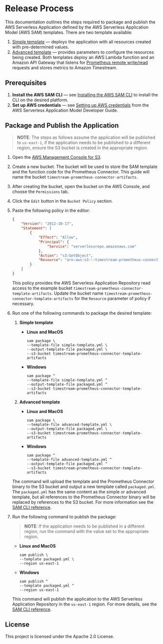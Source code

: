 # Release Process

This documentation outlines the steps required to package and publish the AWS Serverless Application defined by the AWS Serverless Application Model (AWS SAM) templates.
There are two template available:
1. [Simple template](simple-template.yml) &mdash; deploys the application with all resources created with pre-determined values.
2. [Advanced template](advanced-template.yml) &mdash; provides parameters to configure the resources being created.
Both templates deploy an AWS Lambda function and an Amazon API Gateway that listens for [Prometheus remote write/read](https://prometheus.io/docs/prometheus/latest/storage/#remote-storage-integrations) requests and stores metrics to Amazon Timestream.

## Prerequisites

1. **Install the AWS SAM CLI** &mdash; see [Installing the AWS SAM CLI](https://docs.aws.amazon.com/serverless-application-model/latest/developerguide/serverless-sam-cli-install.html) to install the CLI on the desired platform.
2. **Set up AWS credentials** &mdash; see [Setting up AWS credentials](https://docs.aws.amazon.com/serverless-application-model/latest/developerguide/serverless-getting-started-set-up-credentials.html) from the AWS Serverless Application Model Developer Guide.

## Package and Publish the Application

> **NOTE**: The steps as follows assume the application will be published to `us-east-1`, if the application needs to be published to a different region, ensure the S3 bucket is created in the appropriate region.

1. Open the [AWS Management Console for S3](https://s3.console.aws.amazon.com/s3/).

2. Create a new bucket. The bucket will be used to store the SAM template and the function code for the Prometheus Connector. This guide will name the bucket `timestream-prometheus-connector-artifacts`.

3. After creating the bucket, open the bucket on the AWS Console, and choose the `Permissions` tab.

4. Click the `Edit` button in the `Bucket Policy` section.

5. Paste the following policy in the editor:
    ```json
    {
        "Version": "2012-10-17",
        "Statement": [
            {
                "Effect": "Allow",
                "Principal": {
                    "Service": "serverlessrepo.amazonaws.com"
                },
                "Action": "s3:GetObject",
                "Resource": "arn:aws:s3:::timestream-prometheus-connector-template-artifacts/*"
            }
        ]
    }
    ```
    This policy provides the AWS Serverless Application Repository read access to the example bucket `timestream-prometheus-connector-template-artifacts`. 
    Update the bucket name `timestream-prometheus-connector-template-artifacts` for the `Resource` parameter of policy if necessary.
   
4. Run one of the following commands to package the desired template:
    
    1. **Simple template**
       
        - **Linux and MacOS**
            ```shell
            sam package \
            --template-file simple-template.yml \
            --output-template-file packaged.yml \
            --s3-bucket timestream-prometheus-connector-template-artifacts
            ```
        
        - **Windows**
            ```shell
            sam package ^
            --template-file simple-template.yml ^
            --output-template-file packaged.yml ^
            --s3-bucket timestream-prometheus-connector-template-artifacts
            ```
    2. **Advanced template**

        - **Linux and MacOS**
            ```shell
            sam package \
            --template-file advanced-template.yml \
            --output-template-file packaged.yml \
            --s3-bucket timestream-prometheus-connector-template-artifacts
            ```

        - **Windows**
             ```shell
             sam package ^
             --template-file advanced-template.yml ^
             --output-template-file packaged.yml ^
             --s3-bucket timestream-prometheus-connector-template-artifacts
             ```

    The command will upload the template and the Prometheus Connector binary to the S3 bucket and output a new template called `packaged.yml`.
    The `packaged.yml` has the same content as the simple or advanced template, but all references to the Prometheus Connector binary will be replaced by references to the S3 bucket. For more information see the [SAM CLI reference](https://docs.aws.amazon.com/serverless-application-model/latest/developerguide/sam-cli-command-reference-sam-package.html).
    
4. Run the following command to publish the package:
    
    > **NOTE**: If the application needs to be published in a different region, run the command with the value set to the appropriate region.
   
    - **Linux and MacOS**
        ```shell
        sam publish \
        --template packaged.yml \
        --region us-east-1
        ```
      
    - **Windows**
        ```shell
        sam publish ^
        --template packaged.yml ^
        --region us-east-1
        ```
    This command will publish the application to the AWS Serverless Application Repository in the `us-east-1` region. For more details, see the [SAM CLI reference](https://docs.aws.amazon.com/serverless-application-model/latest/developerguide/sam-cli-command-reference-sam-publish.html).

## License

This project is licensed under the Apache 2.0 License.
